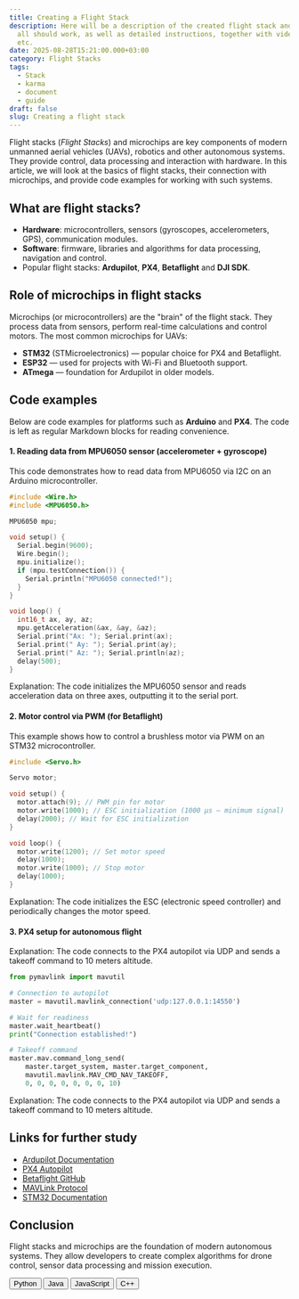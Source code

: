 ```yaml
---
title: Creating a Flight Stack
description: Here will be a description of the created flight stack and how it
  all should work, as well as detailed instructions, together with video review,
  etc.
date: 2025-08-28T15:21:00.000+03:00
category: Flight Stacks
tags:
  - Stack
  - karma
  - document
  - guide
draft: false
slug: Creating a flight stack
---
```

Flight stacks (*Flight Stacks*) and microchips are key components of modern unmanned aerial vehicles (UAVs), robotics and other autonomous systems. They provide control, data processing and interaction with hardware. In this article, we will look at the basics of flight stacks, their connection with microchips, and provide code examples for working with such systems.

## What are flight stacks?

* **Hardware**: microcontrollers, sensors (gyroscopes, accelerometers, GPS), communication modules.
* **Software**: firmware, libraries and algorithms for data processing, navigation and control.
* Popular flight stacks: **Ardupilot**, **PX4**, **Betaflight** and **DJI SDK**.

## Role of microchips in flight stacks

Microchips (or microcontrollers) are the "brain" of the flight stack. They process data from sensors, perform real-time calculations and control motors. The most common microchips for UAVs:

* **STM32** (STMicroelectronics) — popular choice for PX4 and Betaflight.
* **ESP32** — used for projects with Wi-Fi and Bluetooth support.
* **ATmega** — foundation for Ardupilot in older models.

## Code examples

Below are code examples for platforms such as **Arduino** and **PX4**. The code is left as regular Markdown blocks for reading convenience.

#### 1. Reading data from MPU6050 sensor (accelerometer + gyroscope)

This code demonstrates how to read data from MPU6050 via I2C on an Arduino microcontroller.

```cpp
#include <Wire.h>
#include <MPU6050.h>

MPU6050 mpu;

void setup() {
  Serial.begin(9600);
  Wire.begin();
  mpu.initialize();
  if (mpu.testConnection()) {
    Serial.println("MPU6050 connected!");
  }
}

void loop() {
  int16_t ax, ay, az;
  mpu.getAcceleration(&ax, &ay, &az);
  Serial.print("Ax: "); Serial.print(ax);
  Serial.print(" Ay: "); Serial.print(ay);
  Serial.print(" Az: "); Serial.println(az);
  delay(500);
}
```

Explanation: The code initializes the MPU6050 sensor and reads acceleration data on three axes, outputting it to the serial port.

#### 2. Motor control via PWM (for Betaflight)

This example shows how to control a brushless motor via PWM on an STM32 microcontroller.

```cpp
#include <Servo.h>

Servo motor;

void setup() {
  motor.attach(9); // PWM pin for motor
  motor.write(1000); // ESC initialization (1000 μs — minimum signal)
  delay(2000); // Wait for ESC initialization
}

void loop() {
  motor.write(1200); // Set motor speed
  delay(1000);
  motor.write(1000); // Stop motor
  delay(1000);
}
```

Explanation: The code initializes the ESC (electronic speed controller) and periodically changes the motor speed.

#### 3. PX4 setup for autonomous flight

Explanation: The code connects to the PX4 autopilot via UDP and sends a takeoff command to 10 meters altitude.

```python
from pymavlink import mavutil

# Connection to autopilot
master = mavutil.mavlink_connection('udp:127.0.0.1:14550')

# Wait for readiness
master.wait_heartbeat()
print("Connection established!")

# Takeoff command
master.mav.command_long_send(
    master.target_system, master.target_component,
    mavutil.mavlink.MAV_CMD_NAV_TAKEOFF,
    0, 0, 0, 0, 0, 0, 0, 10)
```

Explanation: The code connects to the PX4 autopilot via UDP and sends a takeoff command to 10 meters altitude.

## Links for further study

* [Ardupilot Documentation](https://ardupilot.org/)
* [PX4 Autopilot](https://px4.io/)
* [Betaflight GitHub](https://github.com/betaflight/betaflight)
* [MAVLink Protocol](https://mavlink.io/)
* [STM32 Documentation](https://www.st.com/en/microcontrollers-microprocessors/stm32-32-bit-arm-cortex-mcus.html)

## Conclusion

Flight stacks and microchips are the foundation of modern autonomous systems. They allow developers to create complex algorithms for drone control, sensor data processing and mission execution.

<!-- Language buttons -->

  <div class="mt-8 mb-6">
        <div class="grid grid-cols-2 md:grid-cols-4 lg:grid-cols-4 gap-[10px] md:gap-[5px] justify-items-start lg:justify-items-center max-w-4xl mx-auto">
            <button class="bg-\[#f0f0f0] hover:bg-\[#e3e3e3] focus:bg-\[#e3e3e3] py-\[5px] px-\[36px] rounded-\[10px] w-\[160px] md:w-\[140px] transition-colors duration-200 outline-none" data-language="python">
                Python
            </button>
            <button class="bg-\[#f0f0f0] hover:bg-\[#e3e3e3] focus:bg-\[#e3e3e3] py-\[5px] px-\[36px] rounded-\[10px] w-\[160px] md:w-\[140px] transition-colors duration-200 outline-none" data-language="java">
                Java
            </button>
            <button class="bg-\[#f0f0f0] hover:bg-\[#e3e3e3] focus:bg-\[#e3e3e3] py-\[5px] px-\[36px] rounded-\[10px] w-\[160px] md:w-\[140px] transition-colors duration-200 outline-none" data-language="javascript">
                JavaScript
            </button>
            <button class="bg-\[#f0f0f0] hover:bg-\[#e3e3e3] focus:bg-\[#e3e3e3] py-\[5px] px-\[36px] rounded-\[10px] w-\[160px] md:w-\[140px] transition-colors duration-200 outline-none" data-language="cpp">
                C++
            </button>
        </div>
    </div>
